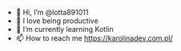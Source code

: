 - 👋 Hi, I’m @lotta891011
- 👀 I love being productive
- 🌱 I’m currently learning Kotlin
- 📫 How to reach me https://karolinadev.com.pl/

<!---
lotta891011/lotta891011 is a ✨ special ✨ repository because its `README.md` (this file) appears on your GitHub profile.
You can click the Preview link to take a look at your changes.
--->
